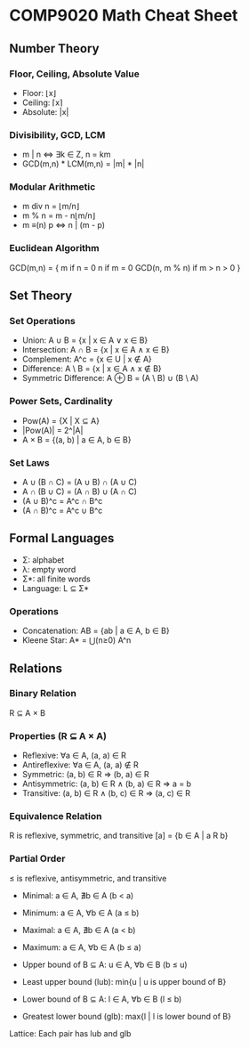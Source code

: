 # COMP9020 Math Cheat Sheet

## Number Theory

### Floor, Ceiling, Absolute Value
- Floor: ⌊x⌋
- Ceiling: ⌈x⌉
- Absolute: |x|

### Divisibility, GCD, LCM
- m | n ⇔ ∃k ∈ Z, n = km
- GCD(m,n) * LCM(m,n) = |m| * |n|

### Modular Arithmetic
- m div n = ⌊m/n⌋
- m % n = m - n⌊m/n⌋
- m ≡(n) p ⇔ n | (m - p)

### Euclidean Algorithm
GCD(m,n) = {
  m if n = 0
  n if m = 0
  GCD(n, m % n) if m > n > 0
}

## Set Theory

### Set Operations
- Union: A ∪ B = {x | x ∈ A ∨ x ∈ B}
- Intersection: A ∩ B = {x | x ∈ A ∧ x ∈ B}
- Complement: A^c = {x ∈ U | x ∉ A}
- Difference: A \ B = {x | x ∈ A ∧ x ∉ B}
- Symmetric Difference: A ⊕ B = (A \ B) ∪ (B \ A)

### Power Sets, Cardinality
- Pow(A) = {X | X ⊆ A}
- |Pow(A)| = 2^|A|
- A × B = {(a, b) | a ∈ A, b ∈ B}

### Set Laws
- A ∪ (B ∩ C) = (A ∪ B) ∩ (A ∪ C)
- A ∩ (B ∪ C) = (A ∩ B) ∪ (A ∩ C)
- (A ∪ B)^c = A^c ∩ B^c
- (A ∩ B)^c = A^c ∪ B^c

## Formal Languages

- Σ: alphabet
- λ: empty word
- Σ*: all finite words
- Language: L ⊆ Σ*

### Operations
- Concatenation: AB = {ab | a ∈ A, b ∈ B}
- Kleene Star: A* = ⋃(n≥0) A^n

## Relations

### Binary Relation
R ⊆ A × B

### Properties (R ⊆ A × A)
- Reflexive: ∀a ∈ A, (a, a) ∈ R
- Antireflexive: ∀a ∈ A, (a, a) ∉ R
- Symmetric: (a, b) ∈ R ⇒ (b, a) ∈ R
- Antisymmetric: (a, b) ∈ R ∧ (b, a) ∈ R ⇒ a = b
- Transitive: (a, b) ∈ R ∧ (b, c) ∈ R ⇒ (a, c) ∈ R

### Equivalence Relation
R is reflexive, symmetric, and transitive
[a] = {b ∈ A | a R b}

### Partial Order
≤ is reflexive, antisymmetric, and transitive

- Minimal: a ∈ A, ∄b ∈ A (b < a)
- Minimum: a ∈ A, ∀b ∈ A (a ≤ b)
- Maximal: a ∈ A, ∄b ∈ A (a < b)
- Maximum: a ∈ A, ∀b ∈ A (b ≤ a)

- Upper bound of B ⊆ A: u ∈ A, ∀b ∈ B (b ≤ u)
- Least upper bound (lub): min{u | u is upper bound of B}
- Lower bound of B ⊆ A: l ∈ A, ∀b ∈ B (l ≤ b)
- Greatest lower bound (glb): max{l | l is lower bound of B}

Lattice: Each pair has lub and glb
